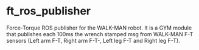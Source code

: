 ft_ros_publisher
===============

Force-Torque ROS publisher for the WALK-MAN robot.
It is a GYM module that publishes each 100ms the wrench stamped msg from WALK-MAN F-T sensors (Left arm F-T, Right arm F-T-, Left leg F-T and Right leg F-T).
